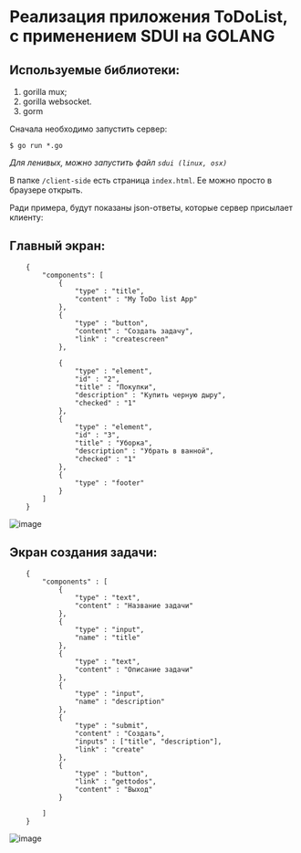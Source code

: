 # Реализация приложения ToDoList, с применением SDUI на GOLANG

## Используемые библиотеки:
1) gorilla mux;
1) gorilla websocket.
1) gorm

Сначала необходимо запустить сервер:

`$ go run *.go`

_Для ленивых, можно запустить файл `sdui (linux, osx)`_

В папке `/client-side` есть страница `index.html`. Ее можно просто в браузере открыть.

Ради примера, будут показаны json-ответы, которые сервер присылает клиенту:

## Главный экран:

```
    {
		"components": [
			{
				"type" : "title",
				"content" : "My ToDo list App"
			},
			{
				"type" : "button",
				"content" : "Создать задачу",
				"link" : "createscreen"
			},
			
			{
				"type" : "element",
				"id" : "2",
				"title" : "Покупки",
				"description" : "Купить черную дыру",
				"checked" : "1"
			},
			{
				"type" : "element",
				"id" : "3",
				"title" : "Уборка",
				"description" : "Убрать в ванной",
				"checked" : "1"
			},
			{
				"type" : "footer"
			}
		]
	}
```

![image](https://github.com/Djonasus/go-sdui/assets/60808389/3ec3b6b4-52b5-430a-98e1-c9cb6345c581)


## Экран создания задачи:

```
    {
		"components" : [
			{
				"type" : "text",
				"content" : "Название задачи"
			},
			{
				"type" : "input",
				"name" : "title"
			},
			{
				"type" : "text",
				"content" : "Описание задачи"
			},
			{
				"type" : "input",
				"name" : "description"
			},
			{
				"type" : "submit",
				"content" : "Создать",
				"inputs" : ["title", "description"],
				"link" : "create"
			},
			{
				"type" : "button",
				"link" : "gettodos",
				"content" : "Выход"
			}

		]
	}
```

![image](https://github.com/Djonasus/go-sdui/assets/60808389/f70aa7ac-50dd-421f-9f55-68184676937d)
